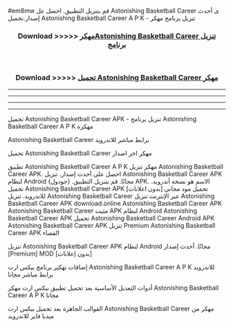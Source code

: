 #em8mw قم بتنزيل التطبيق. احصل عل Astonishing Basketball Career  ى أحدث إصدار.تحميل Astonishing Basketball Career  A P K - تنزيل برنامج مهكر



<div align="center">
<h3>Download >>>>> <a href="https://ar-sites.web.app/?ar= Astonishing Basketball Career ">مهكرAstonishing Basketball Career  تنزيل برنامج</a></h3><br>

<h3>Download >>>>> <a href="https://ar-sites.web.app/?ar= Astonishing Basketball Career ">تحميل Astonishing Basketball Career  مهكر</a></h3>
</div>


----------------------------------------------------------

----------------------------------------------------------

----------------------------------------------------------

----------------------------------------------------------


تحميل Astonishing Basketball Career  APK - تنزيل برنامج Astonishing Basketball Career  A P K مهكرة

Astonishing Basketball Career  برابط مباشر للاندرويد

تحميل Astonishing Basketball Career  مهكر اخر اصدار

تطبيق Astonishing Basketball Career  A P K مهكر
تنزيل Astonishing Basketball Career  APK. احصل على أحدث إصدار.
تنزيل Astonishing Basketball Career  APK لنظام Android مجانًا.
قم بتنزيل التطبيق. {جودول} APK. الاسم هو نسخة أندرويد.
تحميل Astonishing Basketball Career  APK [بدون اعلانات]
تحميل مود مجاني للاندرويد.
تنزيل Astonishing Basketball Career  عبر الإنترنت
تنزيل Astonishing Basketball Career  APK
download.online Astonishing Basketball Career  APK
Astonishing Basketball Career  مثبت APK لنظام Android
Astonishing Basketball Career  APK
تحميل Astonishing Basketball Career  Android APK
Astonishing Basketball Career  APK تنزيل Premium
Astonishing Basketball Career  APK الفضاء

تنزيل Astonishing Basketball Career  APK لنظام Android مجانًا. أحدث إصدار [Premium] MOD [بدون إعلانات]

إضافات تهكير برنامج بيكس ارت Astonishing Basketball Career  A P K للاندرويد برابط مباشر مجانا

أدوات التعديل الأساسية بعد تحميل تطبيق بيكس ارت مهكر Astonishing Basketball Career  A P K مجانا

القوالب الجاهزة بعد تحميل بيكس ارت Astonishing Basketball Career  مهكر من ميديا فاير للاندرويد



